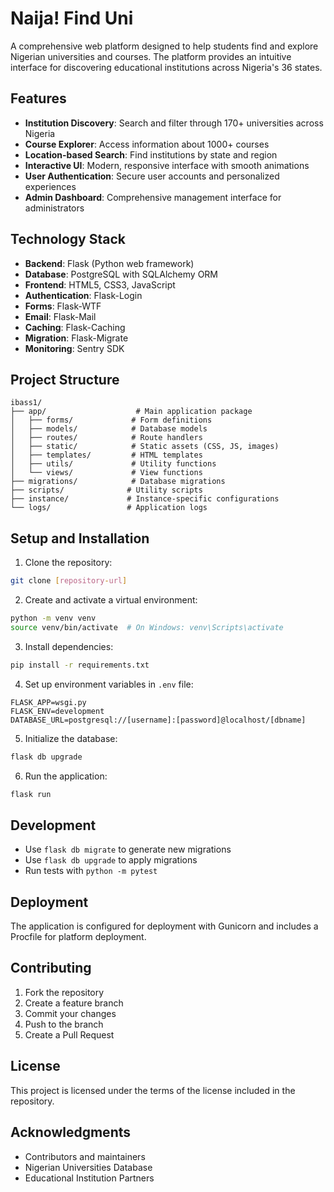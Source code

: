 # Naija! Find Uni

A comprehensive web platform designed to help students find and explore Nigerian universities and courses. The platform provides an intuitive interface for discovering educational institutions across Nigeria's 36 states.

## Features

- **Institution Discovery**: Search and filter through 170+ universities across Nigeria
- **Course Explorer**: Access information about 1000+ courses
- **Location-based Search**: Find institutions by state and region
- **Interactive UI**: Modern, responsive interface with smooth animations
- **User Authentication**: Secure user accounts and personalized experiences
- **Admin Dashboard**: Comprehensive management interface for administrators

## Technology Stack

- **Backend**: Flask (Python web framework)
- **Database**: PostgreSQL with SQLAlchemy ORM
- **Frontend**: HTML5, CSS3, JavaScript
- **Authentication**: Flask-Login
- **Forms**: Flask-WTF
- **Email**: Flask-Mail
- **Caching**: Flask-Caching
- **Migration**: Flask-Migrate
- **Monitoring**: Sentry SDK

## Project Structure

```
ibass1/
├── app/                    # Main application package
│   ├── forms/             # Form definitions
│   ├── models/            # Database models
│   ├── routes/            # Route handlers
│   ├── static/            # Static assets (CSS, JS, images)
│   ├── templates/         # HTML templates
│   ├── utils/             # Utility functions
│   └── views/             # View functions
├── migrations/            # Database migrations
├── scripts/              # Utility scripts
├── instance/             # Instance-specific configurations
└── logs/                 # Application logs
```

## Setup and Installation

1. Clone the repository:
```bash
git clone [repository-url]
```

2. Create and activate a virtual environment:
```bash
python -m venv venv
source venv/bin/activate  # On Windows: venv\Scripts\activate
```

3. Install dependencies:
```bash
pip install -r requirements.txt
```

4. Set up environment variables in `.env` file:
```
FLASK_APP=wsgi.py
FLASK_ENV=development
DATABASE_URL=postgresql://[username]:[password]@localhost/[dbname]
```

5. Initialize the database:
```bash
flask db upgrade
```

6. Run the application:
```bash
flask run
```

## Development

- Use `flask db migrate` to generate new migrations
- Use `flask db upgrade` to apply migrations
- Run tests with `python -m pytest`

## Deployment

The application is configured for deployment with Gunicorn and includes a Procfile for platform deployment.

## Contributing

1. Fork the repository
2. Create a feature branch
3. Commit your changes
4. Push to the branch
5. Create a Pull Request

## License

This project is licensed under the terms of the license included in the repository.

## Acknowledgments

- Contributors and maintainers
- Nigerian Universities Database
- Educational Institution Partners
